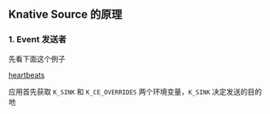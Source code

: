 ## Knative Source 的原理

### 1. Event 发送者

先看下面这个例子

[heartbeats](https://github.com/knative/eventing-contrib/blob/master/cmd/heartbeats/main.go)

应用首先获取 `K_SINK` 和 `K_CE_OVERRIDES` 两个环境变量，`K_SINK` 决定发送的目的地